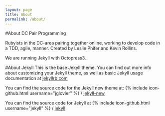 ```yaml
---
layout: page
title: About
permalink: /about/
---
```


#About DC Pair Programming

Rubyists in the DC-area pairing together online, working to develop code in a TDD, agile, manner. Created by Leslie Phifer and Kevin Rollins.


We are running Jekyll with Octopress3.

#About Jekyll
This is the base Jekyll theme. You can find out more info about customizing your Jekyll theme, as well as basic Jekyll usage documentation at [jekyllrb.com](http://jekyllrb.com/)

You can find the source code for the Jekyll new theme at:
{% include icon-github.html username="jglovier" %} /
[jekyll-new](https://github.com/jglovier/jekyll-new)

You can find the source code for Jekyll at
{% include icon-github.html username="jekyll" %} /
[jekyll](https://github.com/jekyll/jekyll)
